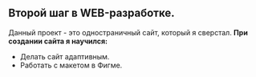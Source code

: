 Второй шаг в WEB-разработке.
------
Данный проект - это одностраничный сайт, который я сверстал.
__При создании сайта я научился:__
* Делать сайт адаптивным.
* Работать с макетом в Фигме.